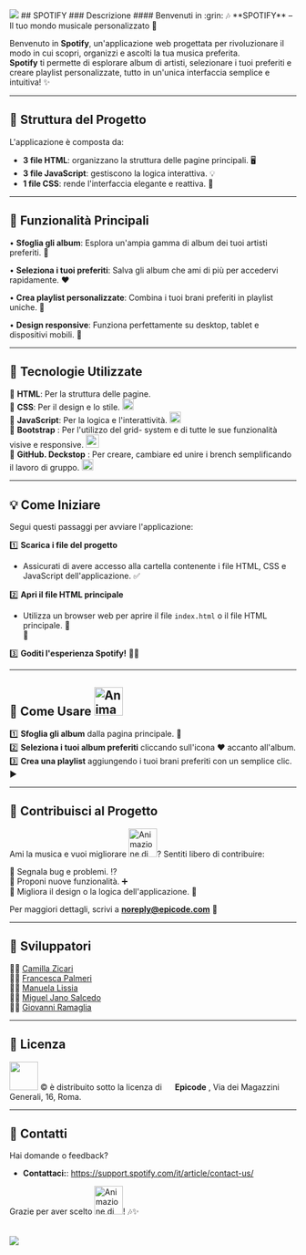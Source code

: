  <img src="https://pixabay.com/it/illustrations/alberi-di-natale-sfondo-disegno-7576912/">
## SPOTIFY
### Descrizione
#### Benvenuti in :grin:
🎶 **SPOTIFY** – Il tuo mondo musicale personalizzato 🎵

Benvenuto in **Spotify**, un'applicazione web progettata per rivoluzionare il modo in cui scopri, organizzi e ascolti la tua musica preferita.<br> 
**Spotify** ti permette di esplorare album di artisti, selezionare i tuoi preferiti e creare playlist personalizzate, tutto in un'unica interfaccia semplice e intuitiva! ✨ <br> 

---

## 🔧 Struttura del Progetto

L'applicazione è composta da: <br> 

- **3 file HTML**: organizzano la struttura delle pagine principali. :desktop_computer:	<br> 
- **3 file JavaScript**: gestiscono la logica interattiva. :bulb:	<br> 
- **1 file CSS**: rende l'interfaccia elegante e reattiva. :nail_care:	<br> 

---

## 🔎 Funzionalità Principali

• **Sfoglia gli album**: Esplora un'ampia gamma di album dei tuoi artisti preferiti. 🎵 <br> 

• **Seleziona i tuoi preferiti**: Salva gli album che ami di più per accedervi rapidamente. ❤️ <br> 

• **Crea playlist personalizzate**: Combina i tuoi brani preferiti in playlist uniche. 🔗 <br> 

• **Design responsive**: Funziona perfettamente su desktop, tablet e dispositivi mobili. 📱 <br> 

---

## 🔬 Tecnologie Utilizzate

 :small_blue_diamond:  **HTML**: Per la struttura delle pagine. <img src="https://cdn.worldvectorlogo.com/logos/html-1.svg" width= "15" /> <br> 
 :small_blue_diamond:  **CSS**: Per il design e lo stile. <img src="https://www.vectorlogo.zone/logos/w3_css/w3_css-icon.svg" width= "20" /> <br> 
 :small_blue_diamond:  **JavaScript**: Per la logica e l'interattività.  <img src="https://www.vectorlogo.zone/logos/javascript/javascript-icon.svg" width= "20" /> <br>
 :small_blue_diamond: **Bootstrap** : Per l'utilizzo del grid- system e di tutte le sue funzionalità visive e responsive. <img src="https://upload.vectorlogo.zone/logos/getbootstrap/images/987f8f6c-263a-47b1-a85d-853cfca215d9.svg" width= "23" /> <br>
 :small_blue_diamond: **GitHub. Deckstop** : Per creare, cambiare ed unire i brench semplificando il lavoro di gruppo. <img src ="https://upload.wikimedia.org/wikipedia/commons/a/ae/Github-desktop-logo-symbol.svg" width = "20" /> <br> 

---

## 💡 Come Iniziare

Segui questi passaggi per avviare l'applicazione: <br> 

 :one: **Scarica i file del progetto** <br> 
   - Assicurati di avere accesso alla cartella contenente i file HTML, CSS e JavaScript dell'applicazione. :white_check_mark: <br> 

 :two: **Apri il file HTML principale** <br> 
   - Utilizza un browser web per aprire il file `index.html` o il file HTML principale.  :memo: <br> 
:pencil:

 :three: **Goditi l'esperienza **Spotify**!**  	:dancing_men: <br> 

---

## 🚀 Come Usare <img src="https://cdn.worldvectorlogo.com/logos/spotify-logo.svg" alt="Animazione di esempio" width="50" /> <br> 

 :one: **Sfoglia gli album** dalla pagina principale.  :open_file_folder: <br> 
 :two: **Seleziona i tuoi album preferiti** cliccando sull'icona ❤️ accanto all'album. <br> 
 :three: **Crea una playlist** aggiungendo i tuoi brani preferiti con un semplice clic.  :arrow_forward:  <br> 

---

## 🎉 Contribuisci al Progetto <br> 

Ami la musica e vuoi migliorare <img src="https://cdn.worldvectorlogo.com/logos/spotify-logo.svg" alt="Animazione di esempio" width="50" />? Sentiti libero di contribuire: <br> 

 :small_blue_diamond: Segnala bug e problemi.  :interrobang: <br>
 :small_blue_diamond: Proponi nuove funzionalità.  :heavy_plus_sign: <br>
 :small_blue_diamond: Migliora il design o la logica dell'applicazione. :game_die: <br>

Per maggiori dettagli, scrivi a **noreply@epicode.com** :email: <br> 

---

## :floppy_disk: Sviluppatori <br> 

 :woman_technologist:  [Camilla Zicari](https://github.com/camillazicari)  <br> 
 :woman_office_worker: [Francesca Palmeri](https://github.com/Francesca-palmeri)  <br> 
 :woman_technologist: [Manuela Lissia](https://github.com/M4nu3l4)  <br> 
 :man_office_worker:   [Miguel Jano Salcedo](https://github.com/migueljano)  <br>
 :man_technologist: [Giovanni Ramaglia](https://github.com/cybergam3r)  <br> 

 <hr>


## 📜 Licenza <br> 

 <img src="https://cdn.worldvectorlogo.com/logos/spotify-logo.svg" width="50" /> &copy; è distribuito sotto la licenza di <img src ="https://github.com/user-attachments/assets/5e0ad6af-90f2-4f6f-83c0-7a2a5fd4af6c" width="15"> **Epicode** , Via dei Magazzini Generali, 16, Roma. <br> 
 

---

## 📢 Contatti

Hai domande o feedback? 

- **Contattaci:**: https://support.spotify.com/it/article/contact-us/ <br> 


Grazie per aver scelto <img src="https://cdn.worldvectorlogo.com/logos/spotify-logo.svg" alt="Animazione di esempio" width="50" />! 🎶✨ <br> 
<br> 
<br> 
<img src="https://cdn.worldvectorlogo.com/logos/spotify-logo.svg" />




 
 
 
 
